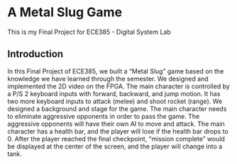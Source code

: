 # A Metal Slug Game
This is my Final Project for ECE385 - Digital System Lab
## Introduction
In this Final Project of ECE385, we built a “Metal Slug” game based on the knowledge we have learned through the semester. We designed and implemented the 2D video on the FPGA. The main character is controlled by a P/S 2 keyboard inputs with forward, backward, and jump motion. It has two more keyboard inputs to attack (melee) and shoot rocket (range). We designed a background and stage for the game. The main character needs to eliminate aggressive opponents in order to pass the game. The aggressive opponents will have their  own AI to move and attack. The main character has a health bar, and the player will lose if the health bar drops to 0. After the player reached the final checkpoint, “mission complete” would be displayed at the center of the screen, and the player will change into a tank. 

